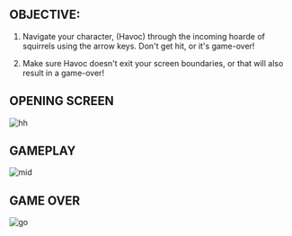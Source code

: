 OBJECTIVE:
------------------
1) Navigate your character, (Havoc) through the incoming hoarde of squirrels using the arrow keys. Don't get hit, or it's game-over!

2) Make sure Havoc doesn't exit your screen boundaries, or that will also result in a game-over!

OPENING SCREEN
----------------
![hh](https://user-images.githubusercontent.com/107972255/218398985-f8522843-6741-45b3-b7ee-906cd1697947.JPG)

GAMEPLAY
---------------
![mid](https://user-images.githubusercontent.com/107972255/218399048-aec53758-b199-475d-9b76-808a06a9fa65.JPG)

GAME OVER
---------------
![go](https://user-images.githubusercontent.com/107972255/218399097-cc893c47-e17c-4b55-ac7c-4d853b57f7da.JPG)


